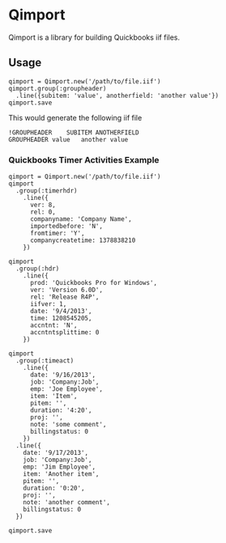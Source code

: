 # Qimport

Qimport is a library for building Quickbooks iif files.

## Usage

    qimport = Qimport.new('/path/to/file.iif')
    qimport.group(:groupheader)
      .line({subitem: 'value', anotherfield: 'another value'})
    qimport.save

This would generate the following iif file

    !GROUPHEADER	SUBITEM	ANOTHERFIELD
    GROUPHEADER	value	another value

### Quickbooks Timer Activities Example

    qimport = Qimport.new('/path/to/file.iif')
    qimport
      .group(:timerhdr)
        .line({
          ver: 8,
          rel: 0,
          companyname: 'Company Name',
          importedbefore: 'N',
          fromtimer: 'Y',
          companycreatetime: 1378838210
        })

    qimport
      .group(:hdr)
        .line({
          prod: 'Quickbooks Pro for Windows',
          ver: 'Version 6.0D',
          rel: 'Release R4P',
          iifver: 1,
          date: '9/4/2013',
          time: 1208545205,
          accntnt: 'N',
          accntntsplittime: 0
        })

    qimport
      .group(:timeact)
        .line({
          date: '9/16/2013',
          job: 'Company:Job',
          emp: 'Joe Employee',
          item: 'Item',
          pitem: '',
          duration: '4:20',
          proj: '',
          note: 'some comment',
          billingstatus: 0
        })
      .line({
        date: '9/17/2013',
        job: 'Company:Job',
        emp: 'Jim Employee',
        item: 'Another item',
        pitem: '',
        duration: '0:20',
        proj: '',
        note: 'another comment',
        billingstatus: 0
      })

    qimport.save
